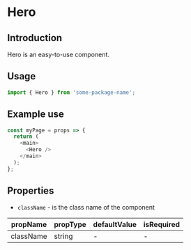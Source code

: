 # Hero

<!-- STORY -->

## Introduction

Hero is an easy-to-use component.

## Usage

```javascript
import { Hero } from 'some-package-name';
```

## Example use

```javascript
const myPage = props => {
  return (
    <main>
      <Hero />
    </main>
  );
};
```

## Properties

- `className` - is the class name of the component

| propName  | propType | defaultValue | isRequired |
| --------- | -------- | ------------ | ---------- |
| className | string   | -            | -          |
